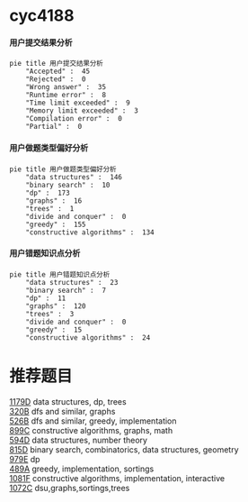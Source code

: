 # cyc4188

<!-- tabs:start -->



#### **用户提交结果分析**

```mermaid
pie title 用户提交结果分析
    "Accepted" :  45
    "Rejected" :  0
    "Wrong answer" :  35
    "Runtime error" :  8
    "Time limit exceeded" :  9
    "Memory limit exceeded" :  3
    "Compilation error" :  0
    "Partial" :  0
```

#### **用户做题类型偏好分析**

```mermaid
pie title 用户做题类型偏好分析
    "data structures" :  146
    "binary search" :  10
    "dp" :  173
    "graphs" :  16
    "trees" :  1
    "divide and conquer" :  0
    "greedy" :  155
    "constructive algorithms" :  134
```
#### **用户错题知识点分析**

```mermaid
pie title 用户错题知识点分析
    "data structures" :  23
    "binary search" :  7
    "dp" :  11
    "graphs" :  120
    "trees" :  3
    "divide and conquer" :  0
    "greedy" :  15
    "constructive algorithms" :  24
```



<!-- tabs:end -->
# 推荐题目
[1179D](https://codeforces.com/contest/1179/problem/D)		data structures,
                        dp,
                        trees		  
[320B](https://codeforces.com/contest/320/problem/B)		dfs and similar,
                        graphs		  
[526B](https://codeforces.com/contest/526/problem/B)		dfs and similar,
                        greedy,
                        implementation		  
[899C](https://codeforces.com/contest/899/problem/C)		constructive algorithms,
                        graphs,
                        math		  
[594D](https://codeforces.com/contest/594/problem/D)		data structures,
                        number theory		  
[815D](https://codeforces.com/contest/815/problem/D)		binary search,
                        combinatorics,
                        data structures,
                        geometry		  
[979E](https://codeforces.com/contest/979/problem/E)		dp		  
[489A](https://codeforces.com/contest/489/problem/A)		greedy,
                        implementation,
                        sortings		  
[1081F](https://codeforces.com/contest/1081/problem/F)		constructive algorithms,
                        implementation,
                        interactive		  
[1072C](https://codeforces.com/contest/1072/problem/C)		dsu,graphs,sortings,trees		  
